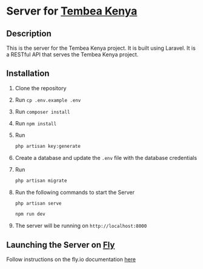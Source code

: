 # Server for [Tembea Kenya](https://github.com/raphaelkathambana/tembeakenya)

## Description

This is the server for the Tembea Kenya project. It is built using Laravel. It is a RESTful API that serves the Tembea Kenya project.

## Installation

1. Clone the repository
2. Run `cp .env.example .env`
3. Run `composer install`
4. Run `npm install`
5. Run

    ```bash
    php artisan key:generate
    ```

6. Create a database and update the `.env` file with the database credentials
7. Run

    ```bash
    php artisan migrate
    ```

8. Run the following commands to start the Server

    ```bash
    php artisan serve
    ```

    ```bash
    npm run dev
    ```

9. The server will be running on `http://localhost:8000`

## Launching the Server on [Fly](fly.io)

Follow instructions on the fly.io documentation [here](https://fly.io/docs/laravel/)
